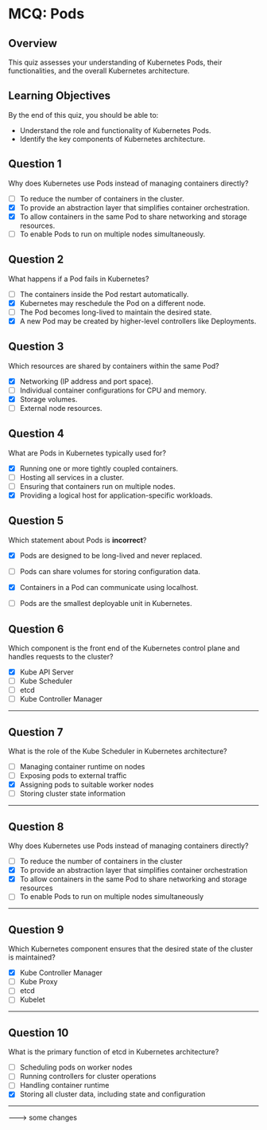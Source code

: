 # MCQ: Pods


## **Overview**

This quiz assesses your understanding of Kubernetes Pods, their functionalities, and the overall Kubernetes architecture.

## **Learning Objectives**

By the end of this quiz, you should be able to:

- Understand the role and functionality of Kubernetes Pods.
- Identify the key components of Kubernetes architecture.

## Question 1

Why does Kubernetes use Pods instead of managing containers directly?  
- [ ] To reduce the number of containers in the cluster.  
- [x] To provide an abstraction layer that simplifies container orchestration.  
- [x] To allow containers in the same Pod to share networking and storage resources.  
- [ ] To enable Pods to run on multiple nodes simultaneously.  

## Question 2

What happens if a Pod fails in Kubernetes?  
- [ ] The containers inside the Pod restart automatically.  
- [x] Kubernetes may reschedule the Pod on a different node.  
- [ ] The Pod becomes long-lived to maintain the desired state.  
- [x] A new Pod may be created by higher-level controllers like Deployments.  

## Question 3

Which resources are shared by containers within the same Pod?  
- [x] Networking (IP address and port space).  
- [ ] Individual container configurations for CPU and memory.  
- [x] Storage volumes.  
- [ ] External node resources.  

## Question 4

What are Pods in Kubernetes typically used for?  
- [x] Running one or more tightly coupled containers.  
- [ ] Hosting all services in a cluster.  
- [ ] Ensuring that containers run on multiple nodes.  
- [x] Providing a logical host for application-specific workloads.  

## Question 5

Which statement about Pods is **incorrect**?  
- [x] Pods are designed to be long-lived and never replaced.  
- [ ] Pods can share volumes for storing configuration data.  
- [x] Containers in a Pod can communicate using localhost.  
- [ ] Pods are the smallest deployable unit in Kubernetes.  


## Question 6

Which component is the front end of the Kubernetes control plane and handles requests to the cluster?  
- [x] Kube API Server  
- [ ] Kube Scheduler  
- [ ] etcd  
- [ ] Kube Controller Manager  

---

## Question 7

What is the role of the Kube Scheduler in Kubernetes architecture?  
- [ ] Managing container runtime on nodes  
- [ ] Exposing pods to external traffic  
- [x] Assigning pods to suitable worker nodes  
- [ ] Storing cluster state information  

---

## Question 8

Why does Kubernetes use Pods instead of managing containers directly?  
- [ ] To reduce the number of containers in the cluster  
- [x] To provide an abstraction layer that simplifies container orchestration  
- [x] To allow containers in the same Pod to share networking and storage resources  
- [ ] To enable Pods to run on multiple nodes simultaneously  

---

## Question 9

Which Kubernetes component ensures that the desired state of the cluster is maintained?  
- [x] Kube Controller Manager  
- [ ] Kube Proxy  
- [ ] etcd  
- [ ] Kubelet  

--- 

## Question 10

What is the primary function of etcd in Kubernetes architecture?  
- [ ] Scheduling pods on worker nodes  
- [ ] Running controllers for cluster operations  
- [ ] Handling container runtime  
- [x] Storing all cluster data, including state and configuration  
---


---> some changes